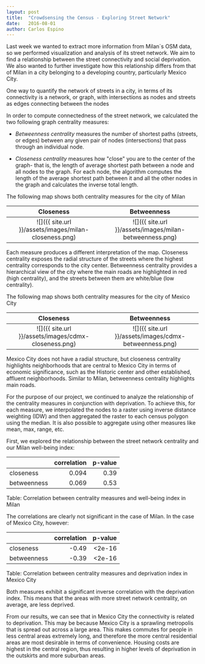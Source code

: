 ```yaml
---
layout: post
title:  "Crowdsensing the Census - Exploring Street Network"
date:   2016-08-01
author: Carlos Espino
---
```


Last week we wanted to extract more information from Milan´s OSM data, so we performed visualization and analysis of its street network. We aim to find a relationship between the street connectivity and social deprivation. We also wanted to further investigate how this relationship differs from that of Milan in a city belonging to a developing country, particularly Mexico City.

One way to quantify the network of streets in a city, in terms of its connectivity is a network, or graph, with intersections as nodes and streets as edges connecting between the nodes

In order to compute connectedness of the street network, we calculated the two following graph centrality measures:

+ _Betweenness centrality_ measures the number of shortest paths (streets, or edges) between any given pair of nodes (intersections) that pass through an individual node.  

+ _Closeness centrality_ measures how "close" you are to the center of the graph- that is, the length of average shortest path between a node and all nodes to the graph. For each node, the algorithm computes the length of the average shortest path between it and all the other nodes in the graph and calculates the inverse total length.

The following map shows both centrality measures for the city of Milan

Closeness                                            |   Betweenness
:---------------------------------------------------:|:---------------------------------------------:
![]({{ site.url }}/assets/images/milan-closeness.png)|  ![]({{ site.url }}/assets/images/milan-betweenness.png)

Each measure produces a different interpretation of the map. Closeness centrality exposes the radial structure of the streets where the highest centrality corresponds to the city center. Betweenness centrality provides a hierarchical view of the city where the main roads are highlighted in red (high centrality), and the streets between them are white/blue (low centrality).


The following map shows both centrality measures for the city of Mexico City


Closeness                                            |   Betweenness
:---------------------------------------------------:|:---------------------------------------------:
![]({{ site.url }}/assets/images/cdmx-closeness.png) |  ![]({{ site.url }}/assets/images/cdmx-betweenness.png)

Mexico City does not have a radial structure, but closeness centrality highlights neighborhoods that are central to Mexico City in terms of economic significance, such as the Historic center and other established, affluent neighborhoods. Similar to Milan, betweenness centrality highlights main roads.

For the purpose of our project, we continued to analyze the relationship of the centrality measures in conjunction with deprivation. To achieve this, for each measure, we interpolated the nodes to a raster using inverse distance weighting (IDW) and then aggregated the raster to each census polygon using the median. It is also possible to aggregate using other measures like mean, max, range, etc.

First, we explored the relationship between the street network centrality and our Milan well-being index:

|            | correlation| p-value   |
|:-----------|-----------:|----------:|
|closeness   |  0.094     |   0.39    |
|betweenness |  0.069     |	0.53    |
Table: Correlation between centrality measures and well-being index in Milan

The correlations are clearly not significant in the case of Milan. In the case of Mexico City, however:


|            | correlation| p-value   |
|:-----------|-----------:|----------:|
|closeness   |  -0.49     |   <2e-16  |
|betweenness |  -0.39     |	<2e-16  |
Table: Correlation between centrality measures and deprivation index in Mexico City

Both measures exhibit a significant inverse correlation with the deprivation index. This means that the areas with more street network centrality, on average, are less deprived.

From our results, we can see that in Mexico City the connectivity is related to deprivation. This may be because Mexico City is a sprawling metropolis that is spread out across a large area. This makes commutes for people in less central areas extremely long, and therefore the more central residential areas are most desirable in terms of convenience. Housing costs are highest in the central region, thus resulting in higher levels of deprivation in the outskirts and more suburban areas.
